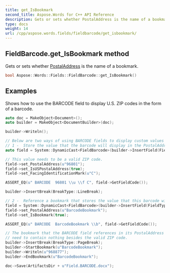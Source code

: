 ```yaml
---
title: get_IsBookmark
second_title: Aspose.Words for C++ API Reference
description: Gets or sets whether PostalAddress is the name of a bookmark.
type: docs
weight: 14
url: /cpp/aspose.words.fields/fieldbarcode/get_isbookmark/
---
```

## FieldBarcode.get_IsBookmark method


Gets or sets whether [PostalAddress](../get_postaladdress/) is the name of a bookmark.

```cpp
bool Aspose::Words::Fields::FieldBarcode::get_IsBookmark()
```


## Examples




Shows how to use the BARCODE field to display U.S. ZIP codes in the form of a barcode. 
```cpp
auto doc = MakeObject<Document>();
auto builder = MakeObject<DocumentBuilder>(doc);

builder->Writeln();

// Below are two ways of using BARCODE fields to display custom values as barcodes.
// 1 -  Store the value that the barcode will display in the PostalAddress property:
auto field = System::DynamicCast<FieldBarcode>(builder->InsertField(FieldType::FieldBarcode, true));

// This value needs to be a valid ZIP code.
field->set_PostalAddress(u"96801");
field->set_IsUSPostalAddress(true);
field->set_FacingIdentificationMark(u"C");

ASSERT_EQ(u" BARCODE  96801 \\u \\f C", field->GetFieldCode());

builder->InsertBreak(BreakType::LineBreak);

// 2 -  Reference a bookmark that stores the value that this barcode will display:
field = System::DynamicCast<FieldBarcode>(builder->InsertField(FieldType::FieldBarcode, true));
field->set_PostalAddress(u"BarcodeBookmark");
field->set_IsBookmark(true);

ASSERT_EQ(u" BARCODE  BarcodeBookmark \\b", field->GetFieldCode());

// The bookmark that the BARCODE field references in its PostalAddress property
// need to contain nothing besides the valid ZIP code.
builder->InsertBreak(BreakType::PageBreak);
builder->StartBookmark(u"BarcodeBookmark");
builder->Writeln(u"968877");
builder->EndBookmark(u"BarcodeBookmark");

doc->Save(ArtifactsDir + u"Field.BARCODE.docx");
```

